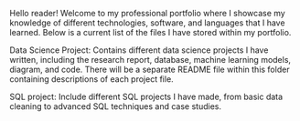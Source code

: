 Hello reader! Welcome to my professional portfolio where I showcase my knowledge of different technologies, software, and languages that I have learned. Below is a current list of the files I have stored within my portfolio.


Data Science Project: Contains different data science projects I have written, including the research report, database, machine learning models, diagram, and code. There will be a separate README file within this folder containing descriptions of each project file.


SQL project: Include different SQL projects I have made, from basic data cleaning to advanced SQL techniques and case studies.
